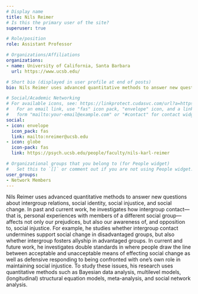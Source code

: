 ```yaml
---
# Display name
title: Nils Reimer
# Is this the primary user of the site?
superuser: true

# Role/position
role: Assistant Professor

# Organizations/Affiliations
organizations:
- name: University of California, Santa Barbara
  url: https://www.ucsb.edu/

# Short bio (displayed in user profile at end of posts)
bio: Nils Reimer uses advanced quantitative methods to answer new questions about intergroup relations, social identity, social injustice, and social change. In past and current work, he investigates how intergroup contact—that is, personal experiences with members of a different social group—affects not only our prejudices, but also our awareness of, and opposition to, social injustice. For example, he studies whether intergroup contact undermines support social change in disadvantaged groups, but also whether intergroup fosters allyship in advantaged groups. In current and future work, he investigates double standards in where people draw the line between acceptable and unacceptable means of effecting social change as well as defensive responding to being confronted with one’s own role in maintaining social injustice. To study these issues, his research uses quantitative methods such as Bayesian data analysis, multilevel models, (longitudinal) structural equation models, meta-analysis, and social network analysis.

# Social/Academic Networking
# For available icons, see: https://linkprotect.cudasvc.com/url?a=https%3a%2f%2fsourcethemes.com%2facademic%2fdocs%2fpage-builder%2f%23icons&c=E,1,03Q55I8O6D-V-MsaI5i3Th7UvGHpRVj6l4dANOBXiQaBRckWF-Uxi40d1B8mh5T88rS8FWL6R2UVO5-e4mDAmzVU5C2FJcU0kEkb6Qi2tyc,&typo=1
#   For an email link, use "fas" icon pack, "envelope" icon, and a link in the
#   form "mailto:your-email@example.com" or "#contact" for contact widget.
social:
- icon: envelope
  icon_pack: fas
  link: mailto:nreimer@ucsb.edu
- icon: globe
  icon-pack: fas
  link: https://psych.ucsb.edu/people/faculty/nils-karl-reimer

# Organizational groups that you belong to (for People widget)
#   Set this to `[]` or comment out if you are not using People widget.
user_groups:
- Network Members
---
```

Nils Reimer uses advanced quantitative methods to answer new questions about intergroup relations, social identity, social injustice, and social change. In past and current work, he investigates how intergroup contact—that is, personal experiences with members of a different social group—affects not only our prejudices, but also our awareness of, and opposition to, social injustice. For example, he studies whether intergroup contact undermines support social change in disadvantaged groups, but also whether intergroup fosters allyship in advantaged groups. In current and future work, he investigates double standards in where people draw the line between acceptable and unacceptable means of effecting social change as well as defensive responding to being confronted with one’s own role in maintaining social injustice. To study these issues, his research uses quantitative methods such as Bayesian data analysis, multilevel models, (longitudinal) structural equation models, meta-analysis, and social network analysis.
